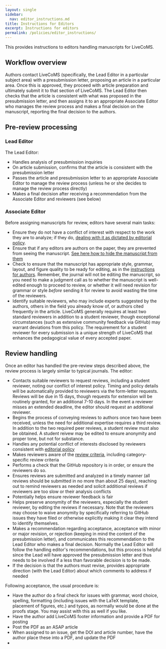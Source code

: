 ```yaml
---
layout: single
sidebar:
  nav: editor_instructions.md
title: Instructions for Editors
excerpt: Instructions for editors
permalink: /policies/editor_instructions/
---
```


This provides instructions to editors handling manuscripts for LiveCoMS.

## Workflow overview

Authors contact LiveCoMS (specifically, the Lead Editor in a particular subject area) with a presubmission letter, proposing an article in a particular area.
Once this is approved, they proceed with article preparation and ultimately submit it to that section of LiveCoMS.
The Lead Editor then checks that the article is consistent with what was proposed in the presubmission letter, and then assigns it to an appropriate Associate Editor who manages the review process and makes a final decision on the manuscript, reporting the final decision to the authors.

## Pre-review processing

### Lead Editor

The Lead Editor:
- Handles analysis of presubmission inquiries
- On article submission, confirms that the article is consistent with the presubmission letter
- Passes the article and presubmission letter to an appropriate Associate Editor to manage the review process (unless he or she decides to manage the review process directly)
- Makes a final decision after receiving a recommendation from the Associate Editor and reviewers (see below)

### Associate Editor

Before assigning manuscripts for review, editors have several main tasks:
- Ensure they do not have a conflict of interest with respect to the work they are to analyze; if they do, [dealing with it as dictated by editorial policy](https://livecomsjournal.github.io/policies/livecoms_bylaws/#iii-conflicts-of-interest).
- Ensure that if any editors are authors on the paper, they are prevented from seeing the manuscript. [See here how to hide the manuscript from them](http://help.scholasticahq.com/customer/en/portal/articles/1728879-can-i-hide-a-manuscript-from-another-editor-?t=565043)
- Check to ensure that the manuscript has appropriate style, grammar, layout, and figure quality to be ready for editing, as in the [instructions for authors](https://livecomsjournal.github.io/authors/policies/). Remember, the journal will not be editing the manuscript, so you need to make a judgment call as to whether the manuscript is well-edited enough to proceed to review, or whether it will need revision for grammar or style *before* sending it for review to avoid wasting the time of the reviewers.
- Identify suitable reviewers, who may include experts suggested by the authors, others in the field you already know of, or authors cited frequently in the article. 
  LiveCoMS generally requires at least two standard reviewers in addition to a student reviewer, though exceptional circumstances (such as extensive community feedback via GitHub) may warrant deviations from this policy. The requirement for a student reviewer for every submission is a unique strength of LiveCoMS that enhances the pedagogical value of every accepted paper.


## Review handling

Once an editor has handled the pre-review steps described above, the review process is largely similar to typical journals. The editor:
- Contacts suitable reviewers to request reviews, including a student reviewer, noting our conflict of interest policy. Timing and policy details will be automatically provided to reviewers via the form-letter requests.  Reviews will be due in 15 days, though requests for extension will be routinely granted, for an additional 7-10 days.  In the event a reviewer misses an extended deadline, the editor should request an additional reviewer. 
- Begins the process of conveying reviews to authors once two have been received, unless the need for additional expertise requires a third review. In addition to the two required peer reviews, a student review must also be obtained. A student reivew may be edited to ensure anonymity and proper tone, but not for substance.
- Handles any potential conflict of interests disclosed by reviewers consistent with [editorial policy](https://livecomsjournal.github.io/policies/editorial_board/)
- Makes reviewers aware of the [review criteria](https://livecomsjournal.github.io/authors/policies/reviewer_information), including category-specific review criteria
- Performs a check that the GitHub repository is in order, or ensure the reviewers do so.
- Ensures reviews are submitted and analyzed in a timely manner (all reviews should be submitted in no more than about 25 days), reaching out to remind reviewers as needed and solicit additional reviews if reviewers are too slow or their analysis conflicts
- Potentially helps ensure reviewer feedback is fair
- Helps preserve anonymity of the reviewers, especially the student reviewer, by editing the reviews if necessary.  Note that the reviewers may choose to waive anonymity by specifically referring to GitHub issues they have filed or otherwise explicitly making it clear they intend to identify themselves.
- Makes a recommendation regarding acceptance, acceptance with minor or major revision, or rejection (keeping in mind the content of the presubmission letter), and communicates this recommendation to the Lead Editor who makes a final decision. Normally the Lead Editor will follow the handling editor's recommendations, but this process is helpful since the Lead will have approved the presubmission letter and thus needs to be involved if a less than favorable decision is to be made.
- If the decision is that the authors must revise, provides appropriate direction (with the Lead Editor) about which comments to address if needed

Following acceptance, the usual procedure is:
- Have the author do a final check for issues with grammar, word choice, spelling, formatting (including issues with the LaTeX template, placement of figures, etc.) and typos, as normally would be done at the proofs stage. You may assist with this as well if you like.
- Have the author add LiveCoMS footer information and provide a PDF for posting
- Post the PDF as an ASAP article
- When assigned to an issue, get the DOI and article number, have the author place these into a PDF, and update the PDF
-  
